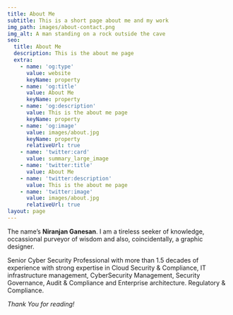 ```yaml
---
title: About Me
subtitle: This is a short page about me and my work
img_path: images/about-contact.png
img_alt: A man standing on a rock outside the cave
seo:
  title: About Me
  description: This is the about me page
  extra:
    - name: 'og:type'
      value: website
      keyName: property
    - name: 'og:title'
      value: About Me
      keyName: property
    - name: 'og:description'
      value: This is the about me page
      keyName: property
    - name: 'og:image'
      value: images/about.jpg
      keyName: property
      relativeUrl: true
    - name: 'twitter:card'
      value: summary_large_image
    - name: 'twitter:title'
      value: About Me
    - name: 'twitter:description'
      value: This is the about me page
    - name: 'twitter:image'
      value: images/about.jpg
      relativeUrl: true
layout: page
---
```


The name’s **Niranjan Ganesan**. I am a tireless seeker of knowledge, occassional purveyor of wisdom and also, coincidentally, a graphic designer.



Senior Cyber Security Professional with more than 1.5 decades of experience with strong expertise in Cloud Security & Compliance, IT infrastructure management, CyberSecurity Management, Security Governance, Audit & Compliance and Enterprise architecture. Regulatory & Compliance. 

*Thank You for reading!*
